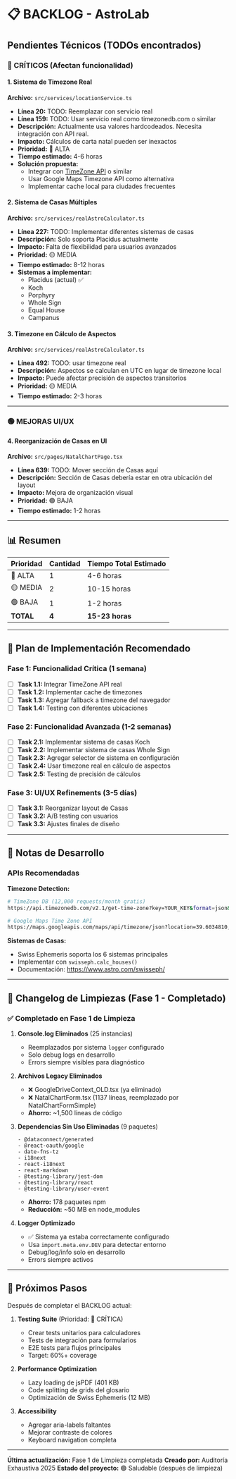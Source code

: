 # 📋 BACKLOG - AstroLab

## Pendientes Técnicos (TODOs encontrados)

### 🔴 CRÍTICOS (Afectan funcionalidad)

#### 1. Sistema de Timezone Real
**Archivo:** `src/services/locationService.ts`
- **Línea 20:** TODO: Reemplazar con servicio real
- **Línea 159:** TODO: Usar servicio real como timezonedb.com o similar
- **Descripción:** Actualmente usa valores hardcodeados. Necesita integración con API real.
- **Impacto:** Cálculos de carta natal pueden ser inexactos
- **Prioridad:** 🔴 ALTA
- **Tiempo estimado:** 4-6 horas
- **Solución propuesta:**
  - Integrar con [TimeZone API](https://timezonedb.com/) o similar
  - Usar Google Maps Timezone API como alternativa
  - Implementar cache local para ciudades frecuentes

#### 2. Sistema de Casas Múltiples
**Archivo:** `src/services/realAstroCalculator.ts`
- **Línea 227:** TODO: Implementar diferentes sistemas de casas
- **Descripción:** Solo soporta Placidus actualmente
- **Impacto:** Falta de flexibilidad para usuarios avanzados
- **Prioridad:** 🟡 MEDIA
- **Tiempo estimado:** 8-12 horas
- **Sistemas a implementar:**
  - Placidus (actual) ✅
  - Koch
  - Porphyry
  - Whole Sign
  - Equal House
  - Campanus

#### 3. Timezone en Cálculo de Aspectos
**Archivo:** `src/services/realAstroCalculator.ts`
- **Línea 492:** TODO: usar timezone real
- **Descripción:** Aspectos se calculan en UTC en lugar de timezone local
- **Impacto:** Puede afectar precisión de aspectos transitorios
- **Prioridad:** 🟡 MEDIA
- **Tiempo estimado:** 2-3 horas

---

### 🟢 MEJORAS UI/UX

#### 4. Reorganización de Casas en UI
**Archivo:** `src/pages/NatalChartPage.tsx`
- **Línea 639:** TODO: Mover sección de Casas aquí
- **Descripción:** Sección de Casas debería estar en otra ubicación del layout
- **Impacto:** Mejora de organización visual
- **Prioridad:** 🟢 BAJA
- **Tiempo estimado:** 1-2 horas

---

## 📊 Resumen

| Prioridad | Cantidad | Tiempo Total Estimado |
|-----------|----------|----------------------|
| 🔴 ALTA   | 1        | 4-6 horas            |
| 🟡 MEDIA  | 2        | 10-15 horas          |
| 🟢 BAJA   | 1        | 1-2 horas            |
| **TOTAL** | **4**    | **15-23 horas**      |

---

## 🎯 Plan de Implementación Recomendado

### Fase 1: Funcionalidad Crítica (1 semana)
- [ ] **Task 1.1:** Integrar TimeZone API real
- [ ] **Task 1.2:** Implementar cache de timezones
- [ ] **Task 1.3:** Agregar fallback a timezone del navegador
- [ ] **Task 1.4:** Testing con diferentes ubicaciones

### Fase 2: Funcionalidad Avanzada (1-2 semanas)
- [ ] **Task 2.1:** Implementar sistema de casas Koch
- [ ] **Task 2.2:** Implementar sistema de casas Whole Sign
- [ ] **Task 2.3:** Agregar selector de sistema en configuración
- [ ] **Task 2.4:** Usar timezone real en cálculo de aspectos
- [ ] **Task 2.5:** Testing de precisión de cálculos

### Fase 3: UI/UX Refinements (3-5 días)
- [ ] **Task 3.1:** Reorganizar layout de Casas
- [ ] **Task 3.2:** A/B testing con usuarios
- [ ] **Task 3.3:** Ajustes finales de diseño

---

## 📝 Notas de Desarrollo

### APIs Recomendadas

**Timezone Detection:**
```bash
# TimeZone DB (12,000 requests/month gratis)
https://api.timezonedb.com/v2.1/get-time-zone?key=YOUR_KEY&format=json&by=position&lat=40.689247&lng=-74.044502

# Google Maps Time Zone API
https://maps.googleapis.com/maps/api/timezone/json?location=39.6034810,-119.6822510&timestamp=1331161200&key=YOUR_API_KEY
```

**Sistemas de Casas:**
- Swiss Ephemeris soporta los 6 sistemas principales
- Implementar con `swisseph.calc_houses()`
- Documentación: https://www.astro.com/swisseph/

---

## 🔄 Changelog de Limpiezas (Fase 1 - Completado)

### ✅ Completado en Fase 1 de Limpieza

1. **Console.log Eliminados** (25 instancias)
   - Reemplazados por sistema `logger` configurado
   - Solo debug logs en desarrollo
   - Errors siempre visibles para diagnóstico

2. **Archivos Legacy Eliminados**
   - ❌ GoogleDriveContext_OLD.tsx (ya eliminado)
   - ❌ NatalChartForm.tsx (1137 líneas, reemplazado por NatalChartFormSimple)
   - **Ahorro:** ~1,500 líneas de código

3. **Dependencias Sin Uso Eliminadas** (9 paquetes)
   ```
   - @dataconnect/generated
   - @react-oauth/google
   - date-fns-tz
   - i18next
   - react-i18next
   - react-markdown
   - @testing-library/jest-dom
   - @testing-library/react
   - @testing-library/user-event
   ```
   - **Ahorro:** 178 paquetes npm
   - **Reducción:** ~50 MB en node_modules

4. **Logger Optimizado**
   - ✅ Sistema ya estaba correctamente configurado
   - Usa `import.meta.env.DEV` para detectar entorno
   - Debug/log/info solo en desarrollo
   - Errors siempre activos

---

## 🚀 Próximos Pasos

Después de completar el BACKLOG actual:

1. **Testing Suite** (Prioridad: 🔴 CRÍTICA)
   - Crear tests unitarios para calculadores
   - Tests de integración para formularios
   - E2E tests para flujos principales
   - Target: 60%+ coverage

2. **Performance Optimization**
   - Lazy loading de jsPDF (401 KB)
   - Code splitting de grids del glosario
   - Optimización de Swiss Ephemeris (12 MB)

3. **Accessibility**
   - Agregar aria-labels faltantes
   - Mejorar contraste de colores
   - Keyboard navigation completa

---

**Última actualización:** Fase 1 de Limpieza completada
**Creado por:** Auditoría Exhaustiva 2025
**Estado del proyecto:** 🟢 Saludable (después de limpieza)
